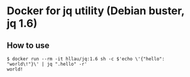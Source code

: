 # Docker for jq utility (Debian buster, jq 1.6)

## How to use

    $ docker run --rm -it hllau/jq:1.6 sh -c $'echo \'{"hello": "world\!"}\' | jq ".hello" -r'
    world!


